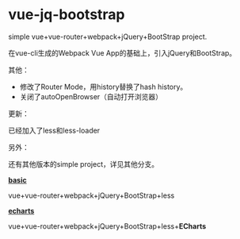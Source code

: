 # vue-jq-bootstrap

simple vue+vue-router+webpack+jQuery+BootStrap project.

在vue-cli生成的Webpack Vue App的基础上，引入jQuery和BootStrap。

其他：

* 修改了Router Mode，用history替换了hash history。
* 关闭了autoOpenBrowser（自动打开浏览器）

更新：

已经加入了less和less-loader

另外：

还有其他版本的simple project，详见其他分支。

[**basic**](http://https://github.com/lalalaleo/vue-jq-bootstrap/tree/feature/basic)

vue+vue-router+webpack+jQuery+BootStrap+less

[**echarts**](http://https://github.com/lalalaleo/vue-jq-bootstrap/tree/feature/echarts)

vue+vue-router+webpack+jQuery+BootStrap+less+**ECharts**
